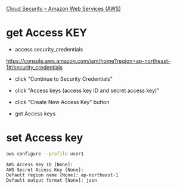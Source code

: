 [Cloud Security – Amazon Web Services (AWS)](https://aws.amazon.com/security/)


# get Access KEY

- access security_credentials

https://console.aws.amazon.com/iam/home?region=ap-northeast-1#/security_credentials

- click "Continue to Security Credentials"

- click "Access keys (access key ID and secret access key)"

- click "Create New Access Key" button

- get Access keys

# set Access key

```sh
aws configure --profile user1
```

```
AWS Access Key ID [None]: 
AWS Secret Access Key [None]: 
Default region name [None]: ap-northeast-1
Default output format [None]: json
```
